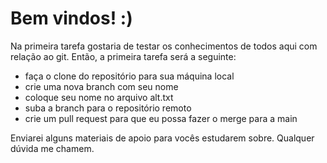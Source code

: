 # Bem vindos! :)

Na primeira tarefa gostaria de testar os conhecimentos de todos aqui com relação ao git. Então, a primeira tarefa será a seguinte:

- faça o clone do repositório para sua máquina local
- crie uma nova branch com seu nome
- coloque seu nome no arquivo alt.txt
- suba a branch para o repositório remoto
- crie um pull request para que eu possa fazer o merge para a main

Enviarei alguns materiais de apoio para vocês estudarem sobre. Qualquer dúvida me chamem.

